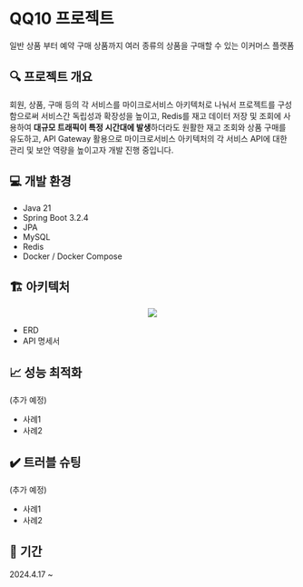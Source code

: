 # QQ10 프로젝트
일반 상품 부터 예약 구매 상품까지 여러 종류의 상품을 구매할 수 있는 이커머스 플랫폼
## 🔍 프로젝트 개요
회원, 상품, 구매 등의 각 서비스를 마이크로서비스 아키텍처로 나눠서 프로젝트를 구성함으로써 서비스간 독립성과 확장성을 높이고, 
Redis를 재고 데이터 저장 및 조회에 사용하여 **대규모 트래픽이 특정 시간대에 발생**하더라도 원활한 재고 조회와 상품 구매를 유도하고,
API Gateway 활용으로 마이크로서비스 아키텍처의 각 서비스 API에 대한 관리 및 보안 역량을 높이고자 개발 진행 중입니다.
## 💻 개발 환경
* Java 21
* Spring Boot 3.2.4
* JPA
* MySQL
* Redis
* Docker / Docker Compose
## 🏗️ 아키텍처
<p align="center">
  <img src="https://github.com/artwoojin/qq10/assets/115981614/108b83cd-bdf3-4b67-8309-f2cb70ccc8c0">
</p>

* ERD
* API 명세서   
## 📈 성능 최적화
(추가 예정)   
* 사례1   
* 사례2
## ✔️ 트러블 슈팅
(추가 예정)   
* 사례1   
* 사례2
## 📅 기간
2024.4.17 ~
